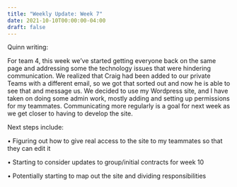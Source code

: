 ```yaml
---
title: "Weekly Update: Week 7"
date: 2021-10-10T00:00:00-04:00
draft: false
---
```

Quinn writing:

For team 4, this week we’ve started getting everyone back on the same page and addressing some the technology issues that were hindering communication. 
We realized that Craig had been added to our private Teams with a different email, so we got that sorted out and now he is able to see that and message us. 
We decided to use my Wordpress site, and I have taken on doing some admin work, mostly adding and setting up permissions for my teammates. 
Communicating more regularly is a goal for next week as we get closer to having to develop the site. 

Next steps include: 

•	Figuring out how to give real access to the site to my teammates so that they can edit it

•	Starting to consider updates to group/initial contracts for week 10

•	Potentially starting to map out the site and dividing responsibilities
